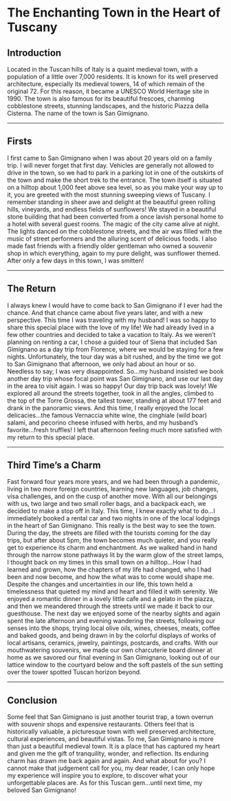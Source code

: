 # The Enchanting Town in the Heart of Tuscany

## Introduction

Located in the Tuscan hills of Italy is a quaint medieval town, with a population of a little over 7,000 residents. It is known for its well preserved architecture, especially its medieval towers, 14 of which remain of the original 72. For this reason, it became a UNESCO World Heritage site in 1990. The town is also famous for its beautiful frescoes, charming cobblestone streets, stunning landscapes, and the historic Piazza della Cisterna. The name of the town is San Gimignano.

---

## Firsts

I first came to San Gimignano when I was about 20 years old on a family trip. I will never forget that first day. Vehicles are generally not allowed to drive in the town, so we had to park in a parking lot in one of the outskirts of the town and make the short trek to the entrance. The town itself is situated on a hilltop about 1,000 feet above sea level, so as you make your way up to it, you are greeted with the most stunning sweeping views of Tuscany. I remember standing in sheer awe and delight at the beautiful green rolling hills, vineyards, and endless fields of sunflowers! We stayed in a beautiful stone building that had been converted from a once lavish personal home to a hotel with several guest rooms. The magic of the city came alive at night. The lights danced on the cobblestone streets, and the air was filled with the music of street performers and the alluring scent of delicious foods. I also made fast friends with a friendly older gentleman who owned a souvenir shop in which everything, again to my pure delight, was sunflower themed. After only a few days in this town, I was smitten!

---

## The Return

I always knew I would have to come back to San Gimignano if I ever had the chance. And that chance came about five years later, and with a new perspective. This time I was traveling with my husband! I was so happy to share this special place with the love of my life! We had already lived in a few other countries and decided to take a vacation to Italy. As we weren’t planning on renting a car, I chose a guided tour of Siena that included San Gimignano as a day trip from Florence, where we would be staying for a few nights. Unfortunately, the tour day was a bit rushed, and by the time we got to San Gimignano that afternoon, we only had about an hour or so. Needless to say, I was very disappointed. So…my husband insisted we book another day trip whose focal point was San Gimignano, and use our last day in the area to visit again. I was so happy! Our day trip back was lovely! We explored all around the streets together, took in all the angles, climbed to the top of the Torre Grossa, the tallest tower, standing at about 177 feet and drank in the panoramic views. And this time, I really enjoyed the local delicacies…the famous Vernaccia white wine, the cinghiale (wild boar) salami, and pecorino cheese infused with herbs, and my husband’s favorite…fresh truffles! I left that afternoon feeling much more satisfied with my return to this special place.

---

## Third Time’s a Charm

Fast forward four years more years, and we had been through a pandemic, living in two more foreign countries, learning new languages, job changes, visa challenges, and on the cusp of another move. With all our belongings with us, two large and two small roller bags, and a backpack each, we decided to make a stop off in Italy. This time, I knew exactly what to do…I immediately booked a rental car and two nights in one of the local lodgings in the heart of San Gimignano. This really is the best way to see the town. During the day, the streets are filled with the tourists coming for the day trips, but after about 5pm, the town becomes much quieter, and you really get to experience its charm and enchantment. As we walked hand in hand through the narrow stone pathways lit by the warm glow of the street lamps, I thought back on my times in this small town on a hilltop…How I had learned and grown, how the chapters of my life had changed, who I had been and now become, and how the what was to come would shape me. Despite the changes and uncertainties in our life, this town held a timelessness that quieted my mind and heart and filled it with serenity. We enjoyed a romantic dinner in a lovely little cafe and a gelato in the piazza, and then we meandered through the streets until we made it back to our guesthouse. The next day we enjoyed some of the nearby sights and again spent the late afternoon and evening wandering the streets, following our senses into the shops, trying local olive oils, wines, cheeses, meats, coffee and baked goods, and being drawn in by the colorful displays of works of local artisans, ceramics, jewelry, paintings, postcards, and crafts. With our mouthwatering souvenirs, we made our own charcuterie board dinner at home as we savored our final evening in San Gimignano, looking out of our lattice window to the courtyard below and the soft pastels of the sun setting over the tower spotted Tuscan horizon beyond.

---

## Conclusion

Some feel that San Gimignano is just another tourist trap, a town overrun with souvenir shops and expensive restaurants. Others feel that is historically valuable, a picturesque town with well preserved architecture, cultural experiences, and beautiful vistas. To me, San Gimignano is more than just a beautiful medieval town. It is a place that has captured my heart and given me the gift of tranquility, wonder, and reflection. Its enduring charm has drawn me back again and again. And what about for you? I cannot make that judgement call for you, my dear reader, I can only hope my experience will inspire you to explore, to discover what your unforgettable places are. As for this Tuscan gem…until next time, my beloved San Gimignano!
